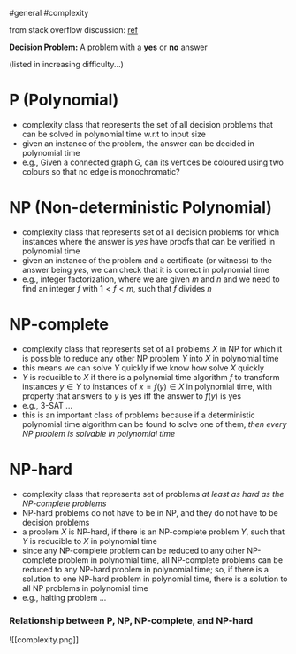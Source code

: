 #general #complexity

from stack overflow discussion: [ref](https://stackoverflow.com/questions/1857244/what-are-the-differences-between-np-np-complete-and-np-hard)

**Decision Problem:** A problem with a **yes** or **no** answer

(listed in increasing difficulty...)
# P (Polynomial)
- complexity class that represents the set of all decision problems that can be solved in polynomial time w.r.t to input size
- given an instance of the problem, the answer can be decided in polynomial time
- e.g., Given a connected graph $G$, can its vertices be coloured using two colours so that no edge is monochromatic?

# NP (Non-deterministic Polynomial)

- complexity class that represents set of all decision problems for which instances where the answer is *yes* have proofs that can be verified in polynomial time
- given an instance of the problem and a certificate (or witness) to the answer being *yes*, we can check that it is correct in polynomial time
- e.g., integer factorization, where we are given $m$ and $n$ and we need to find an integer *f* with $1 < f < m$, such that $f$ divides $n$

# NP-complete
- complexity class that represents set of all problems $X$ in NP for which it is possible to reduce any other NP problem $Y$ into $X$ in polynomial time
- this means we can solve $Y$ quickly if we know how solve $X$ quickly
- $Y$ is reducible to $X$ if there is a polynomial time algorithm $f$ to transform instances $y \in Y$ to instances of $x=f(y) \in X$ in polynomial time, with property that answers to $y$ is yes iff the answer to $f(y)$ is yes
- e.g., 3-SAT ...
- this is an important class of problems because if a deterministic polynomial time algorithm can be found to solve one of them, *then every NP problem is solvable in polynomial time*

# NP-hard
- complexity class that represents set of problems *at least as hard as the NP-complete problems*
- NP-hard problems do not have to be in NP, and they do not have to be decision problems
- a problem $X$ is NP-hard, if there is an NP-complete problem $Y$, such that $Y$ is reducible to $X$ in polynomial time 
- since any NP-complete problem can be reduced to any other NP-complete problem in polynomial time, all NP-complete problems can be reduced to any NP-hard problem in polynomial time; so, if there is a solution to one NP-hard problem in polynomial time, there is a solution to all NP problems in polynomial time
- e.g., halting problem ...

### Relationship between P, NP, NP-complete, and NP-hard

![[complexity.png]]